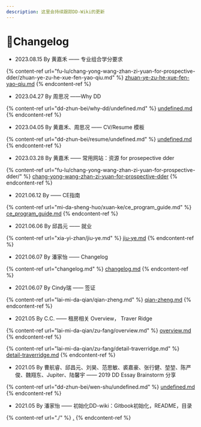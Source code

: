 ```yaml
---
description: 这里会持续跟踪DD-Wiki的更新
---
```


# 🌟Changelog

* 2023.08.15 By 黄嘉禾 —— 专业组合学分要求

{% content-ref url="fu-lu/chang-yong-wang-zhan-zi-yuan-for-prospective-dder/zhuan-ye-zu-he-xue-fen-yao-qiu.md" %}
[zhuan-ye-zu-he-xue-fen-yao-qiu.md](fu-lu/chang-yong-wang-zhan-zi-yuan-for-prospective-dder/zhuan-ye-zu-he-xue-fen-yao-qiu.md)
{% endcontent-ref %}

* 2023.04.27 By 周思况 ——Why DD

{% content-ref url="dd-zhun-bei/why-dd/undefined.md" %}
[undefined.md](dd-zhun-bei/why-dd/undefined.md)
{% endcontent-ref %}

* 2023.04.05 By 黄嘉禾、周思况 —— CV/Resume 模板

{% content-ref url="dd-zhun-bei/resume/undefined.md" %}
[undefined.md](dd-zhun-bei/resume/undefined.md)
{% endcontent-ref %}

* 2023.03.28 By 黄嘉禾 —— 常用网站：资源 for prosepective dder

{% content-ref url="fu-lu/chang-yong-wang-zhan-zi-yuan-for-prospective-dder/" %}
[chang-yong-wang-zhan-zi-yuan-for-prospective-dder](fu-lu/chang-yong-wang-zhan-zi-yuan-for-prospective-dder/)
{% endcontent-ref %}

* 2021.06.12 By      —— CE指南

{% content-ref url="mi-da-sheng-huo/xuan-ke/ce_program_guide.md" %}
[ce\_program\_guide.md](mi-da-sheng-huo/xuan-ke/ce\_program\_guide.md)
{% endcontent-ref %}

* 2021.06.06 By 邱昌元 —— 就业

{% content-ref url="xia-yi-zhan/jiu-ye.md" %}
[jiu-ye.md](xia-yi-zhan/jiu-ye.md)
{% endcontent-ref %}

* 2021.06.07 By 潘家怡 —— Changelog

{% content-ref url="changelog.md" %}
[changelog.md](changelog.md)
{% endcontent-ref %}

* 2021.06.07 By Cindy瑞 —— 签证

{% content-ref url="lai-mi-da-qian/qian-zheng.md" %}
[qian-zheng.md](lai-mi-da-qian/qian-zheng.md)
{% endcontent-ref %}

* 2021.05 By  C.C. —— 租房相关 Overview， Traver Ridge

{% content-ref url="lai-mi-da-qian/zu-fang/overview.md" %}
[overview.md](lai-mi-da-qian/zu-fang/overview.md)
{% endcontent-ref %}

{% content-ref url="lai-mi-da-qian/zu-fang/detail-traverridge.md" %}
[detail-traverridge.md](lai-mi-da-qian/zu-fang/detail-traverridge.md)
{% endcontent-ref %}

* 2021.05 By  曹航睿、邱昌元、刘昊、范思敏、裘嘉豪、张行健、堃堃、陈严俊、魏翔东、Jupiter、陆馨宇 —— 2019 DD Essay Brainstorm 分享

{% content-ref url="dd-zhun-bei/wen-shu/undefined.md" %}
[undefined.md](dd-zhun-bei/wen-shu/undefined.md)
{% endcontent-ref %}

* 2021.05 By 潘家怡  —— 初始化DD-wiki：Gitbook初始化，README，目录

{% content-ref url="./" %}
[.](./)
{% endcontent-ref %}
